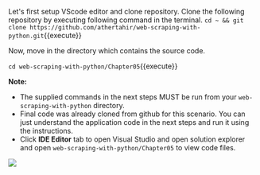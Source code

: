 Let's first setup VScode editor and clone repository. Clone the following repository by executing following command in the terminal.
`cd ~ && git clone https://github.com/athertahir/web-scraping-with-python.git`{{execute}}

Now, move in the directory which contains the source code.

`cd web-scraping-with-python/Chapter05`{{execute}}


**Note:**
- The supplied commands in the next steps MUST be run from your `web-scraping-with-python` directory. 
- Final code was already cloned from github for this scenario. You can just understand the application code in the next steps and run it using the instructions.
- Click **IDE Editor** tab to open Visual Studio and open solution explorer and open `web-scraping-with-python/Chapter05` to view code files.

![](https://github.com/fenago/katacoda-scenarios/raw/master/web-scraping-with-python/1.JPG)



